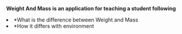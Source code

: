 <d1>**Weight And Mass is an application for teaching a student following**</d1>
        <d2><li>*What is the difference between Weight and Mass<li></d2>
           <d2>*How it differs with environment</d3>

